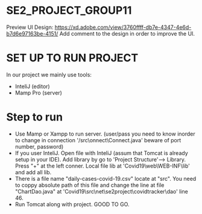 # SE2_PROJECT_GROUP11
Preview UI Design:
https://xd.adobe.com/view/3760ffff-db7e-4347-4e6d-b7d6e97163be-4151/
Add comment to the design in order to improve the UI.

# SET UP TO RUN PROJECT
In our project we mainly use tools: 
- InteliJ (editor)
- Mamp Pro (server)



# Step to run

- Use Mamp or Xampp to run server. (user/pass you need to know inorder to change in connection '/src\onnect\Connect.java' beware of port number, password)
- If you user InteliJ. Open file with InteliJ (assum that Tomcat is already setup in your IDE). Add library by go to 'Project Structure'--> Library. Press "+" at the left conner. Local file lib at 'Covid19\web\WEB-INF\lib' and add all lib. 
- There is a file name "daily-cases-covid-19.csv" locate at "src". You need to coppy absolute path of this file and change the line at file "ChartDao.java" at 'Covid19\src\net\se2project\covidtracker\dao' line 46. 
- Run Tomcat along with project. GOOD TO GO. 
